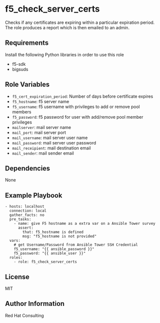 f5_check_server_certs
==============

Checks if any certificates are expiring within a particular expiration period. The role produces a report which is then emailed to an admin.

Requirements
------------

Install the following Python libraries in order to use this role

* f5-sdk
* bigsuds

Role Variables
--------------

* ``f5_cert_expiration_period``: Number of days before certificate expires
* ``f5_hostname``: f5 server name
* ``f5_username``: f5 username with privileges to add or remove pool members
* ``f5_password``: f5 password for user with add/remove pool member privileges
* ``mailserver``: mail server name
* ``mail_port``: mail server port
* ``mail_username``: mail server user name
* ``mail_password``: mail server user password
* ``mail_receipient``: mail destination email
* ``mail_sender``: mail sender email

Dependencies
------------

None

Example Playbook
----------------

```
- hosts: localhost
  connection: local
  gather_facts: no
  pre_tasks:
    - name: give F5 hostname as a extra var on a Ansible Tower survey
      assert:
        that: f5_hostname is defined
        msg: "f5_hostname is not provided"
  vars:
    # get Username/Password from Ansible Tower SSH Credential
    f5_username: "{{ ansible_password }}"
    f5_password: "{{ ansible_user }}"
  roles:
    - role: f5_check_server_certs

```

License
-------
MIT


Author Information
------------------

Red Hat Consulting
